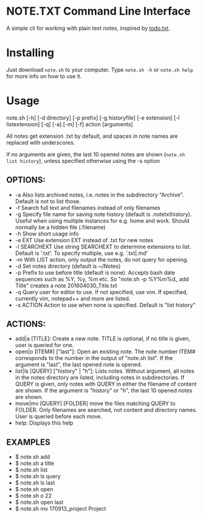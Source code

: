 # NOTE.TXT Command Line Interface

A simple cli for working with plain text notes, inspired by [todo.txt](https://github.com/ginatrapani/todo.txt-cli/).

# Installing

Just download `note.sh` to your computer. Type `note.sh -h` or `note.sh help` for more info on how to use it. 

# Usage

note.sh [-h] [-d directory] [-p prefix] [-g historyfile] [-e extension] [-l listextension] 
[-q] [-a] [-m] [-f] action [arguments]

All notes get extension .txt by default, and spaces in note names are replaced with underscores.

If no arguments are given, the last 10 opened notes are shown (`note.sh list history`), unless specified
otherwise using the -s option

## OPTIONS:

* -a      Also lists archived notes, i.e. notes in the subdirectory "Archive". Default is not to list those.
* -f      Search full text and filenames instead of only filenames
* -g      Specify file name for saving note history (default is .notetxthistory). Useful when using multiple instances for e.g. home and work. Should normally be a hidden file (.filename)
* -h      Show short usage info
* -e EXT  Use extension EXT instead of .txt for new notes
* -l SEARCHEXT Use string SEARCHEXT to determine extensions to list. Default is '.txt'. To specify multiple, use e.g. '.txt\|.md'
* -m      With LIST action, only output the notes, do not query for opening.
* -d      Set notes directory (default is ~/Notes)
* -p      Prefix to use before title  (default is none). Accepts bash date sequences such as %Y, %y, %m etc. So "note.sh -p %Y%m%d_ add Title" creates a note 201604030_Title.txt
* -q      Query user for editor to use. If not specified, use vim. If specified, currently vim, notepad++ and more are listed. 
* -s ACTION  Action to use when none is specified. Default is "list history"

## ACTIONS:

* add|a [TITLE]: Create a new note. TITLE is optional, if no title is given, user is queried for one.
* open|o [ITEM#] ["last"]: Open an existing note. The note number ITEM# corresponds to the number in the output of "note.sh list". If the argument is "last", the last opened note is opened.
* list|ls [QUERY] ["history" | "h"]: Lists notes. Without argument, all notes in the notes directory are listed, including notes in subdirectories. If QUERY is given, only notes with QUERY in either the filename of content are shown. If the argument is "history" or "h", the last 10 opened notes are shown.
* move|mv [QUERY] [FOLDER] move the files matching QUERY to FOLDER. Only filenames are searched, not content and directory names. User is queried before each move.
* help: Displays this help

## EXAMPLES

* $ note.sh add
* $ note.sh a title
* $ note.sh list
* $ note.sh ls query
* $ note.sh ls last
* $ note.sh open
* $ note.sh o 22
* $ note.sh open last
* $ note.sh mv 170913_project Project

